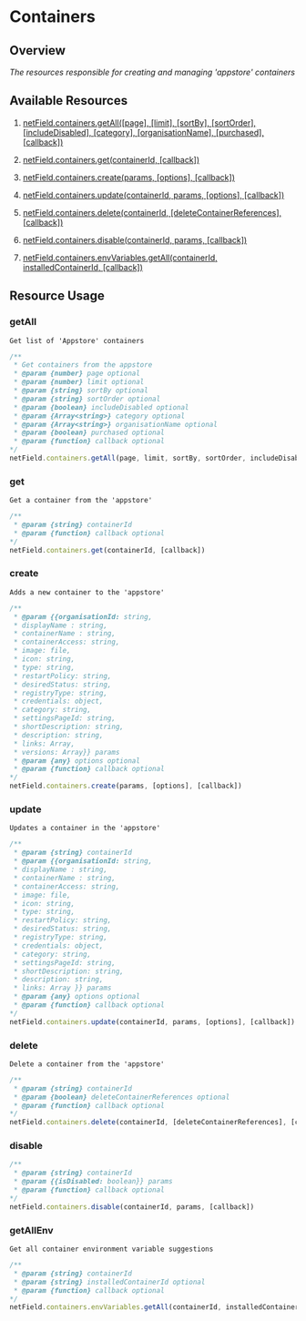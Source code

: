 # Containers

## Overview
*The resources responsible for creating and managing 'appstore' containers*

## Available Resources

1. [netField.containers.getAll([page], [limit], [sortBy], [sortOrder], [includeDisabled], [category], [organisationName], [purchased], [callback])](#getAll)

2. [netField.containers.get(containerId, [callback])](#get)

3. [netField.containers.create(params, [options], [callback])](#create)

4. [netField.containers.update(containerId, params, [options], [callback])](#update)

5. [netField.containers.delete(containerId, [deleteContainerReferences], [callback])](#delete)

6. [netField.containers.disable(containerId, params, [callback])](#disable)

7. [netField.containers.envVariables.getAll(containerId, installedContainerId, [callback])](#getAllEnv)

## Resource Usage

### getAll

    Get list of 'Appstore' containers

```javascript
/**
 * Get containers from the appstore
 * @param {number} page optional
 * @param {number} limit optional
 * @param {string} sortBy optional
 * @param {string} sortOrder optional
 * @param {boolean} includeDisabled optional
 * @param {Array<string>} category optional
 * @param {Array<string>} organisationName optional
 * @param {boolean} purchased optional
 * @param {function} callback optional
*/
netField.containers.getAll(page, limit, sortBy, sortOrder, includeDisabled, category, organisationName, purchased, [callback])
```

### get

    Get a container from the 'appstore'

```javascript
/**
 * @param {string} containerId
 * @param {function} callback optional
*/
netField.containers.get(containerId, [callback])
```

### create

    Adds a new container to the 'appstore'

```javascript
/**
 * @param {{organisationId: string,
 * displayName : string,
 * containerName : string,
 * containerAccess: string,
 * image: file,
 * icon: string,
 * type: string,
 * restartPolicy: string,
 * desiredStatus: string,
 * registryType: string,
 * credentials: object,
 * category: string,
 * settingsPageId: string,
 * shortDescription: string,
 * description: string,
 * links: Array,
 * versions: Array}} params
 * @param {any} options optional
 * @param {function} callback optional
*/
netField.containers.create(params, [options], [callback])
```

### update

    Updates a container in the 'appstore'

```javascript
/**
 * @param {string} containerId
 * @param {{organisationId: string,
 * displayName : string,
 * containerName : string,
 * containerAccess: string,
 * image: file,
 * icon: string,
 * type: string,
 * restartPolicy: string,
 * desiredStatus: string,
 * registryType: string,
 * credentials: object,
 * category: string,
 * settingsPageId: string,
 * shortDescription: string,
 * description: string,
 * links: Array }} params
 * @param {any} options optional
 * @param {function} callback optional
*/
netField.containers.update(containerId, params, [options], [callback])
```

### delete

    Delete a container from the 'appstore'

```javascript
/**
 * @param {string} containerId
 * @param {boolean} deleteContainerReferences optional
 * @param {function} callback optional
*/
netField.containers.delete(containerId, [deleteContainerReferences], [callback])
```

### disable

```javascript
/**
 * @param {string} containerId
 * @param {{isDisabled: boolean}} params
 * @param {function} callback optional
*/
netField.containers.disable(containerId, params, [callback])
```

### getAllEnv

    Get all container environment variable suggestions

```javascript
/**
 * @param {string} containerId
 * @param {string} installedContainerId optional
 * @param {function} callback optional
*/
netField.containers.envVariables.getAll(containerId, installedContainerId, [callback])
```